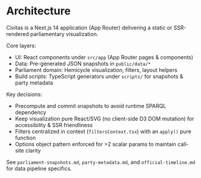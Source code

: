 # Architecture

Civitas is a Next.js 14 application (App Router) delivering a static or SSR-rendered parliamentary visualization.

Core layers:

- UI: React components under `src/app` (App Router pages & components)
- Data: Pre-generated JSON snapshots in `public/data/*`
- Parliament domain: Hemicycle visualization, filters, layout helpers
- Build scripts: TypeScript generators under `scripts/` for snapshots & party metadata

Key decisions:

- Precompute and commit snapshots to avoid runtime SPARQL dependency
- Keep visualization pure React/SVG (no client-side D3 DOM mutation) for accessibility & SSR friendliness
- Filters centralized in context (`filtersContext.tsx`) with an `apply()` pure function
- Options object pattern enforced for >2 scalar params to maintain call-site clarity

See `parliament-snapshots.md`, `party-metadata.md`, and `official-timeline.md` for data pipeline specifics.
